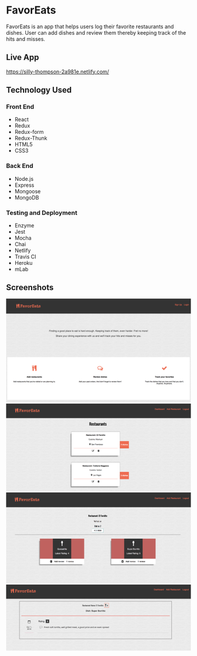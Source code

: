 # FavorEats
FavorEats is an app that helps users log their favorite restaurants and dishes. User can add dishes and review them thereby
keeping track of the hits and misses.

## Live App
https://silly-thompson-2a981e.netlify.com/

## Technology Used

### Front End
- React
- Redux
- Redux-form
- Redux-Thunk
- HTML5
- CSS3

### Back End
- Node.js
- Express
- Mongoose
- MongoDB

### Testing and Deployment

- Enzyme
- Jest
- Mocha
- Chai
- Netlify
- Travis CI
- Heroku
- mLab

## Screenshots

![landing](screenshots/Landing.png)
![home](screenshots/Home.png)
![dishes](screenshots/DIshes.png)
![reviews](screenshots/Reviews.png)
